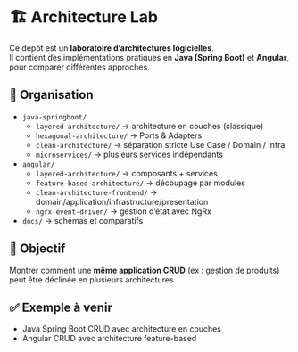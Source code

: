 # 🏗️ Architecture Lab

Ce dépôt est un **laboratoire d’architectures logicielles**.  
Il contient des implémentations pratiques en **Java (Spring Boot)** et **Angular**, pour comparer différentes approches.

## 📂 Organisation
- `java-springboot/`
  - `layered-architecture/` → architecture en couches (classique)
  - `hexagonal-architecture/` → Ports & Adapters
  - `clean-architecture/` → séparation stricte Use Case / Domain / Infra
  - `microservices/` → plusieurs services indépendants
- `angular/`
  - `layered-architecture/` → composants + services
  - `feature-based-architecture/` → découpage par modules
  - `clean-architecture-frontend/` → domain/application/infrastructure/presentation
  - `ngrx-event-driven/` → gestion d’état avec NgRx
- `docs/` → schémas et comparatifs

## 🎯 Objectif
Montrer comment une **même application CRUD** (ex : gestion de produits) peut être déclinée en plusieurs architectures.

## ✅ Exemple à venir
- Java Spring Boot CRUD avec architecture en couches
- Angular CRUD avec architecture feature-based

